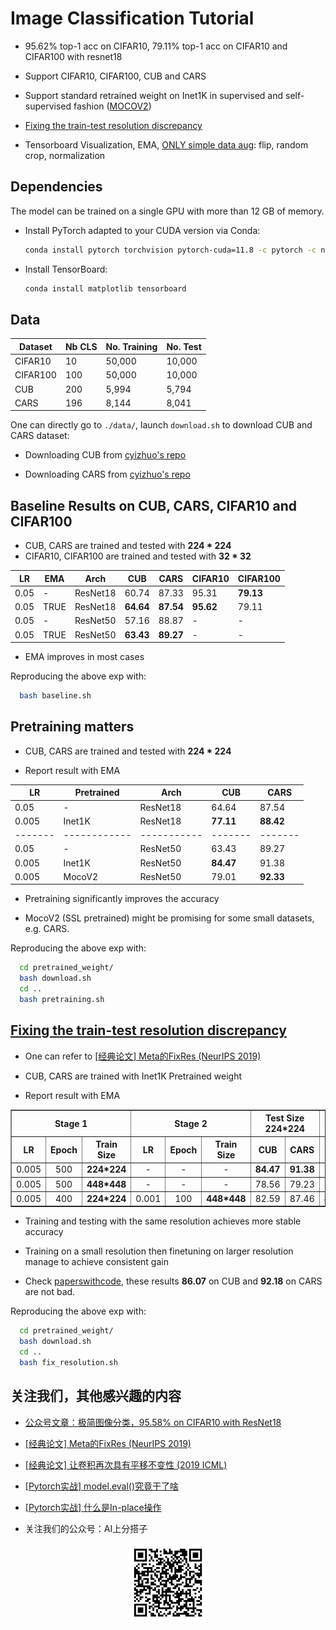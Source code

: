 # Image Classification Tutorial


* 95.62% top-1 acc on CIFAR10, 79.11% top-1 acc on CIFAR10 and CIFAR100 with resnet18 

* Support CIFAR10, CIFAR100, CUB and CARS

* Support standard retrained weight on Inet1K in supervised and self-supervised fashion ([MOCOV2](https://arxiv.org/abs/2003.04297)) 

* [Fixing the train-test resolution discrepancy](https://arxiv.org/abs/1906.06423)

* Tensorboard Visualization, EMA, [ONLY simple data aug](https://github.com/AI-Partner-Cool/SimpleClassification/blob/main/dataloader.py#L13-L18): flip, random crop, normalization


## Dependencies

The model can be trained on a single GPU with more than 12 GB of memory.

- Install PyTorch adapted to your CUDA version via Conda:
  ```bash
  conda install pytorch torchvision pytorch-cuda=11.8 -c pytorch -c nvidia
  ```
 
- Install TensorBoard: 
  ```bash
  conda install matplotlib tensorboard
  ```

## Data 

| Dataset  | Nb CLS | No. Training | No. Test |
|----------|--------|--------------|----------|
| CIFAR10  | 10     | 50,000       | 10,000   |
| CIFAR100 | 100    | 50,000       | 10,000   |
| CUB      | 200    | 5,994        | 5,794    |
| CARS     | 196    | 8,144        | 8,041    |

One can directly go to `./data/`, launch `download.sh` to download CUB and CARS dataset: 

* Downloading CUB from [cyizhuo's repo](https://github.com/cyizhuo/CUB-200-2011-dataset)

* Downloading CARS from [cyizhuo's repo](https://github.com/cyizhuo/Stanford-Cars-dataset)

## Baseline Results on CUB, CARS, CIFAR10 and CIFAR100

* CUB, CARS are trained and tested with **224 * 224**
* CIFAR10, CIFAR100 are trained and tested with **32 * 32**

| LR   | EMA  | Arch      | CUB   | CARS  | CIFAR10 | CIFAR100 |
|------|------|-----------|-------|-------|---------|----------|
| 0.05 | -    | ResNet18  | 60.74 | 87.33 | 95.31   | **79.13**    |
| 0.05 | TRUE | ResNet18  | **64.64** | **87.54** | **95.62**   | 79.11    |
| 0.05 | -    | ResNet50  | 57.16 | 88.87 | -       | -        |
| 0.05 | TRUE | ResNet50  | **63.43** | **89.27** | -       | -        |

* EMA improves in most cases

Reproducing the above exp with: 

```bash
  bash baseline.sh
  ```

## Pretraining matters

* CUB, CARS are trained and tested with **224 * 224**

* Report result with EMA
 
| LR    | Pretrained | Arch      | CUB   | CARS  |
|-------|------------|-----------|-------|-------|
| 0.05  | -          | ResNet18  | 64.64 | 87.54 |
| 0.005 | Inet1K       | ResNet18  | **77.11** | **88.42** |
|-------|------------|-----------|-------|-------|
| 0.05  | -          | ResNet50  | 63.43 | 89.27 |
| 0.005 | Inet1K       | ResNet50  | **84.47** | 91.38 |
| 0.005 | MocoV2     | ResNet50  | 79.01 | **92.33** |

* Pretraining significantly improves the accuracy

* MocoV2 (SSL pretrained) might be promising for some small datasets, e.g. CARS.

Reproducing the above exp with: 

```bash
  cd pretrained_weight/
  bash download.sh
  cd ..
  bash pretraining.sh
  ```

## [Fixing the train-test resolution discrepancy](https://arxiv.org/abs/1906.06423)

* One can refer to [[经典论文] Meta的FixRes (NeurIPS 2019)](https://mp.weixin.qq.com/s?__biz=MzkwODczNTIyNw==&mid=2247483869&idx=1&sn=e35be8947ca05650fc25a409bd3a50b2&chksm=c0c42649f7b3af5f6283ec3905548901451128294bd9361cd0181a62c4a8c4bc154bef50264e#rd)

* CUB, CARS are trained with Inet1K Pretrained weight

* Report result with EMA

<table border="1" cellpadding="10" cellspacing="0" style="border-collapse: collapse; text-align: center;">
  <thead>
    <tr>
      <th colspan="3">Stage 1</th>
      <th colspan="3">Stage 2</th>
      <th colspan="2">Test Size 224*224</th>
      <th colspan="2">Test Size 448*448</th>
    </tr>
    <tr>
      <th>LR</th>
      <th>Epoch</th>
      <th>Train Size</th>
      <th>LR</th>
      <th>Epoch</th>
      <th>Train Size</th>
      <th>CUB</th>
      <th>CARS</th>
      <th>CUB</th>
      <th>CARS</th>
    </tr>
  </thead>
  <tbody>
    <tr>
      <td>0.005</td>
      <td>500</td>
      <td><strong>224*224</strong></td>
      <td>-</td>
      <td>-</td>
      <td>-</td>
      <td><strong>84.47</strong></td>
      <td><strong>91.38</strong></td>
      <td>73.86</td>
      <td>91.58</td>
    </tr>
    <tr>
      <td>0.005</td>
      <td>500</td>
      <td><strong>448*448</strong></td>
      <td>-</td>
      <td>-</td>
      <td>-</td>
      <td>78.56</td>
      <td>79.23</td>
      <td>85.71</td>
      <td>91.88</td>
    </tr>
    <tr>
      <td>0.005</td>
      <td>400</td>
      <td><strong>224*224</strong></td>
      <td>0.001</td>
      <td>100</td>
      <td><strong>448*448</strong></td>
      <td>82.59</td>
      <td>87.46</td>
      <td><strong>86.07</strong></td>
      <td><strong>92.18</strong></td>
    </tr>
  </tbody>
</table>

* Training and testing with the same resolution achieves more stable accuracy

* Training on a small resolution then finetuning on larger resolution manage to achieve consistent gain

* Check [paperswithcode](https://paperswithcode.com/sota/fine-grained-image-classification-on-cub-200), these results **86.07** on CUB and **92.18** on CARS are not bad.

Reproducing the above exp with: 

```bash
  cd pretrained_weight/
  bash download.sh
  cd ..
  bash fix_resolution.sh
  ```

## 关注我们，其他感兴趣的内容


* [公众号文章：极简图像分类，95.58% on CIFAR10 with ResNet18](https://mp.weixin.qq.com/s/d557nluTn_PLfpsmYiodCQ)

* [[经典论文] Meta的FixRes (NeurIPS 2019)](https://mp.weixin.qq.com/s?__biz=MzkwODczNTIyNw==&mid=2247483869&idx=1&sn=e35be8947ca05650fc25a409bd3a50b2&chksm=c0c42649f7b3af5f6283ec3905548901451128294bd9361cd0181a62c4a8c4bc154bef50264e#rd)

* [[经典论文] 让卷积再次具有平移不变性 (2019 ICML)](https://mp.weixin.qq.com/s?__biz=MzkwODczNTIyNw==&mid=2247483808&idx=1&sn=6b823ed172d5617f6ad48a6700d2aa65&chksm=c0c42634f7b3af22f4ea57a94b670993817c9808300e234bb5db4785693558e50f712df55343#rd)

* [[Pytorch实战] model.eval()究竟干了啥](https://mp.weixin.qq.com/s?__biz=MzkwODczNTIyNw==&mid=2247483827&idx=1&sn=0f86c601ea7c5268789f0c466a3bf7ed&chksm=c0c42627f7b3af3173d8743a2d859b15b458b87dd58592c94e89937c37e41edd8bea5de796b0#rd)

* [[Pytorch实战] 什么是In-place操作](https://mp.weixin.qq.com/s?__biz=MzkwODczNTIyNw==&mid=2247483835&idx=1&sn=15c4fd19a6e457b55abe77868cb52393&chksm=c0c4262ff7b3af3990f5e5aade4ad3c47be1004d99628074c6376756c00076178b296b2b1add#rd)


* 关注我们的公众号：AI上分搭子

<p align="center" width="100%">
    <img width="25%" src="https://github.com/AI-Partner-Cool/SimpleClassification/blob/main/data/qrcode_wechat.bmp">
</p>
